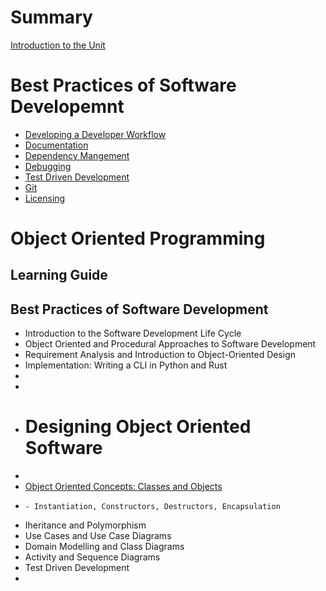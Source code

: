 
# Summary

[Introduction to the Unit](introduction-to-the-unit.md)

# Best Practices of Software Developemnt

- [Developing a Developer Workflow](developing-a-developer-workflow.md)
- [Documentation](documentation.md)
- [Dependency Mangement](dependency-mangement.md)
- [Debugging](debugging.md)
- [Test Driven Development](test-driven-development.md)
- [Git](git.md)
- [Licensing](licensing.md)

# Object Oriented Programming




## Learning Guide

## Best Practices of Software Development

- Introduction to the Software Development Life Cycle
- Object Oriented and Procedural Approaches to Software Development
- Requirement Analysis and Introduction to Object-Oriented Design
- Implementation: Writing a CLI in Python and Rust
-
-
- # Designing Object Oriented Software
-
- [Object Oriented Concepts: Classes and Objects](classes-and-objects.md)
-     - Instantiation, Constructors, Destructors, Encapsulation
- Iheritance and Polymorphism
- Use Cases and Use Case Diagrams
- Domain Modelling and Class Diagrams
- Activity and Sequence Diagrams
- Test Driven Development
-
